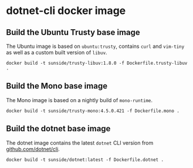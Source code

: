# dotnet-cli docker image

## Build the Ubuntu Trusty base image

The Ubuntu image is based on `ubuntu:trusty`, contains `curl` and `vim-tiny` as well as a custom built version of `libuv`. 

```
docker build -t sunside/trusty-libuv:1.8.0 -f Dockerfile.trusty-libuv .
```

## Build the Mono base image

The Mono image is based on a nightly build of `mono-runtime`.

```
docker build -t sunside/trusty-mono:4.5.0.421 -f Dockerfile.mono .
```

## Build the dotnet base image

The dotnet image contains the latest  `dotnet` CLI version from [github.com/dotnet/cli](https://github.com/dotnet/cli).

```
docker build -t sunside/dotnet:latest -f Dockerfile.dotnet .
```